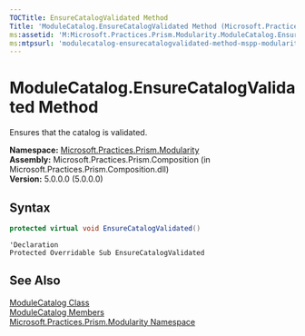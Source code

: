```yaml
---
TOCTitle: EnsureCatalogValidated Method
Title: 'ModuleCatalog.EnsureCatalogValidated Method (Microsoft.Practices.Prism.Modularity)'
ms:assetid: 'M:Microsoft.Practices.Prism.Modularity.ModuleCatalog.EnsureCatalogValidated'
ms:mtpsurl: 'modulecatalog-ensurecatalogvalidated-method-mspp-modularity.md'
---
```



# ModuleCatalog.EnsureCatalogValidated Method

Ensures that the catalog is validated.

**Namespace:** [Microsoft.Practices.Prism.Modularity](/patterns-practices/reference/mspp-modularity-namespace)  
**Assembly:** Microsoft.Practices.Prism.Composition (in Microsoft.Practices.Prism.Composition.dll)  
**Version:** 5.0.0.0 (5.0.0.0)

## Syntax

```C#
protected virtual void EnsureCatalogValidated()

```

```VB
'Declaration
Protected Overridable Sub EnsureCatalogValidated
```

## See Also

[ModuleCatalog Class](/patterns-practices/reference/modulecatalog-class-mspp-modularity)  
[ModuleCatalog Members](/patterns-practices/reference/modulecatalog-members-mspp-modularity)  
[Microsoft.Practices.Prism.Modularity Namespace](/patterns-practices/reference/mspp-modularity-namespace)  